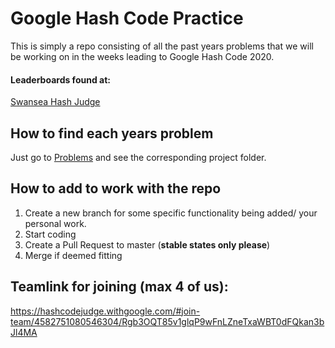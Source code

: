 # Google Hash Code Practice
This is simply a repo consisting of all the past years problems that we will be working on in the weeks leading to Google Hash Code 2020.

#### Leaderboards found at:
[Swansea Hash Judge](https://cshashjudge.swan.ac.uk/)

## How to find each years problem
Just go to [Problems](https://github.com/ChuksAjeh/SwanHash/tree/master/Problems) and see the corresponding project folder.

## How to add to work with the repo
1. Create a new branch for some specific functionality being added/ your personal work.
2. Start coding
3. Create a Pull Request to master (**stable states only please**)
4. Merge if deemed fitting

## Teamlink for joining (max 4 of us):
https://hashcodejudge.withgoogle.com/#join-team/4582751080546304/Rgb3OQT85v1glqP9wFnLZneTxaWBT0dFQkan3bJl4MA
